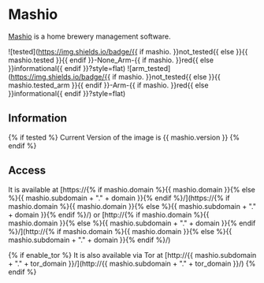 # Mashio

[Mashio](https://gitlab.com/NickBusey/mashio) is a home brewery management software.

![tested](https://img.shields.io/badge/{{ if mashio. }}not_tested{{ else }}{{ mashio.tested }}{{ endif }}-None_Arm-{{ if mashio. }}red{{ else }}informational{{ endif }}?style=flat)
![arm_tested](https://img.shields.io/badge/{{ if mashio. }}not_tested{{ else }}{{ mashio.tested_arm }}{{ endif }}-Arm-{{ if mashio. }}red{{ else }}informational{{ endif }}?style=flat)

## Information

{% if tested %}
Current Version of the image is {{ mashio.version }}
{% endif %}

## Access

It is available at [https://{% if mashio.domain %}{{ mashio.domain }}{% else %}{{ mashio.subdomain + "." + domain }}{% endif %}/](https://{% if mashio.domain %}{{ mashio.domain }}{% else %}{{ mashio.subdomain + "." + domain }}{% endif %}/) or [http://{% if mashio.domain %}{{ mashio.domain }}{% else %}{{ mashio.subdomain + "." + domain }}{% endif %}/](http://{% if mashio.domain %}{{ mashio.domain }}{% else %}{{ mashio.subdomain + "." + domain }}{% endif %}/)

{% if enable_tor %}
It is also available via Tor at [http://{{ mashio.subdomain + "." + tor_domain }}/](http://{{ mashio.subdomain + "." + tor_domain }}/)
{% endif %}
